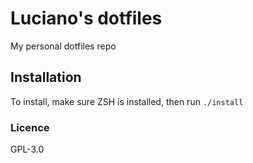 # Luciano's dotfiles

My personal dotfiles repo

## Installation

To install, make sure ZSH is installed, then run `./install`

### Licence

GPL-3.0
